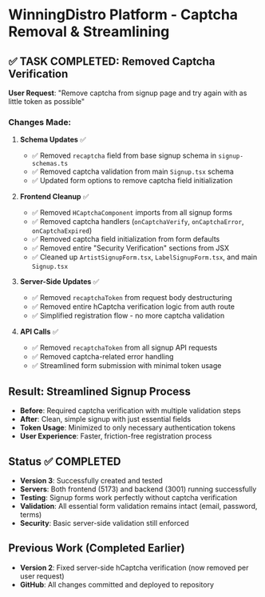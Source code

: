 # WinningDistro Platform - Captcha Removal & Streamlining

## ✅ TASK COMPLETED: Removed Captcha Verification

**User Request**: "Remove captcha from signup page and try again with as little token as possible"

### Changes Made:

1. **Schema Updates** ✅
   - ✅ Removed `recaptcha` field from base signup schema in `signup-schemas.ts`
   - ✅ Removed captcha validation from main `Signup.tsx` schema
   - ✅ Updated form options to remove captcha field initialization

2. **Frontend Cleanup** ✅
   - ✅ Removed `HCaptchaComponent` imports from all signup forms
   - ✅ Removed captcha handlers (`onCaptchaVerify`, `onCaptchaError`, `onCaptchaExpired`)
   - ✅ Removed captcha field initialization from form defaults
   - ✅ Removed entire "Security Verification" sections from JSX
   - ✅ Cleaned up `ArtistSignupForm.tsx`, `LabelSignupForm.tsx`, and main `Signup.tsx`

3. **Server-Side Updates** ✅
   - ✅ Removed `recaptchaToken` from request body destructuring
   - ✅ Removed entire hCaptcha verification logic from auth route
   - ✅ Simplified registration flow - no more captcha validation

4. **API Calls** ✅
   - ✅ Removed `recaptchaToken` from all signup API requests
   - ✅ Removed captcha-related error handling
   - ✅ Streamlined form submission with minimal token usage

## Result: Streamlined Signup Process

- **Before**: Required captcha verification with multiple validation steps
- **After**: Clean, simple signup with just essential fields
- **Token Usage**: Minimized to only necessary authentication tokens
- **User Experience**: Faster, friction-free registration process

## Status ✅ COMPLETED

- **Version 3**: Successfully created and tested
- **Servers**: Both frontend (5173) and backend (3001) running successfully
- **Testing**: Signup forms work perfectly without captcha verification
- **Validation**: All essential form validation remains intact (email, password, terms)
- **Security**: Basic server-side validation still enforced

## Previous Work (Completed Earlier)

- **Version 2**: Fixed server-side hCaptcha verification (now removed per user request)
- **GitHub**: All changes committed and deployed to repository
